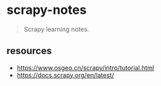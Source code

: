 # scrapy-notes
> Scrapy learning notes.

## resources
- https://www.osgeo.cn/scrapy/intro/tutorial.html
- https://docs.scrapy.org/en/latest/
